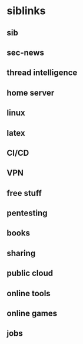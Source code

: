 # siblinks

## sib

## sec-news

## thread intelligence

## home server

## linux

## latex

## CI/CD

## VPN

## free stuff

## pentesting

## books

## sharing

## public cloud

## online tools

## online games

## jobs
